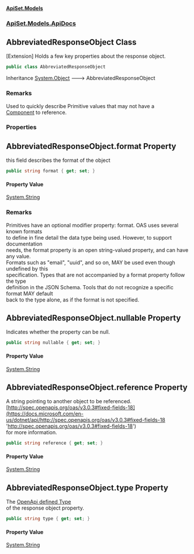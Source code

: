 #### [ApiSet.Models](ApiTestGenerator.Models.md 'ApiTestGenerator.Models')
### [ApiSet.Models.ApiDocs](ApiTestGenerator.Models.md#ApiSet.Models.ApiDocs 'ApiSet.Models.ApiDocs')

## AbbreviatedResponseObject Class

[Extension] Holds a few key properties about the response object.

```csharp
public class AbbreviatedResponseObject
```

Inheritance [System.Object](https://docs.microsoft.com/en-us/dotnet/api/System.Object 'System.Object') &#129106; AbbreviatedResponseObject

### Remarks
Used to quickly describe Primitive values that may not have a   
[Component](Component.md 'ApiSet.Models.ApiDocs.Component') to reference.
### Properties

<a name='ApiSet.Models.ApiDocs.AbbreviatedResponseObject.format'></a>

## AbbreviatedResponseObject.format Property

this field describes the format of the object

```csharp
public string format { get; set; }
```

#### Property Value
[System.String](https://docs.microsoft.com/en-us/dotnet/api/System.String 'System.String')

### Remarks
Primitives have an optional modifier property: format. OAS uses several known formats   
to define in fine detail the data type being used. However, to support documentation   
needs, the format property is an open string-valued property, and can have any value.   
Formats such as "email", "uuid", and so on, MAY be used even though undefined by this   
specification. Types that are not accompanied by a format property follow the type   
definition in the JSON Schema. Tools that do not recognize a specific format MAY default   
back to the type alone, as if the format is not specified.

<a name='ApiSet.Models.ApiDocs.AbbreviatedResponseObject.nullable'></a>

## AbbreviatedResponseObject.nullable Property

Indicates whether the property can be null.

```csharp
public string nullable { get; set; }
```

#### Property Value
[System.String](https://docs.microsoft.com/en-us/dotnet/api/System.String 'System.String')

<a name='ApiSet.Models.ApiDocs.AbbreviatedResponseObject.reference'></a>

## AbbreviatedResponseObject.reference Property

A string pointing to another object to be referenced.  
[http://spec.openapis.org/oas/v3.0.3#fixed-fields-18](https://docs.microsoft.com/en-us/dotnet/api/http://spec.openapis.org/oas/v3.0.3#fixed-fields-18 'http://spec.openapis.org/oas/v3.0.3#fixed-fields-18')   
for more information.

```csharp
public string reference { get; set; }
```

#### Property Value
[System.String](https://docs.microsoft.com/en-us/dotnet/api/System.String 'System.String')

<a name='ApiSet.Models.ApiDocs.AbbreviatedResponseObject.type'></a>

## AbbreviatedResponseObject.type Property

The [OpenApi defined Type](https://docs.microsoft.com/en-us/dotnet/api/http://spec.openapis.org/oas/v3.0.3#data-types 'http://spec.openapis.org/oas/v3.0.3#data-types')   
of the response object property.

```csharp
public string type { get; set; }
```

#### Property Value
[System.String](https://docs.microsoft.com/en-us/dotnet/api/System.String 'System.String')